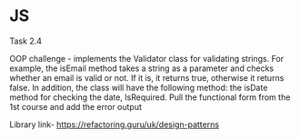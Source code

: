 # JS

Task 2.4

OOP challenge - implements the Validator class for validating strings. For example, the isEmail method takes a string as a parameter and checks whether an email is valid or not. If it is, it returns true, otherwise it returns false. In addition, the class will have the following method: the isDate method for checking the date, IsRequired.
Pull the functional form from the 1st course and add the error output

Library  link- https://refactoring.guru/uk/design-patterns

